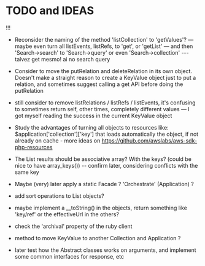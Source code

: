 # TODO and IDEAS

!!!
- Reconsider the naming of the method 'listCollection' to 'getValues'? — maybe even turn all listEvents, listRefs, to 'get', or 'getList' — and then 'Search->search' to 'Search->query' or even 'Search->collection'
--- talvez get mesmo! ai no search query

- Consider to move the putRelation and deleteRelation in its own object. Doesn't make a straight reason to create a KeyValue object just to put a relation, and sometimes suggest calling a get API before doing the putRelation

- still consider to remove listRelations / listRefs / listEvents, it's confusing to sometimes return self, other times, completely different values — I got myself reading the success in the current KeyValue object



- Study the advantages of turning all objects to resources like: $application['collection']['key'] that loads automatically the object, if not already on cache  - more ideas on https://github.com/awslabs/aws-sdk-php-resources


- The List results should be associative array? With the keys? (could be nice to have array_keys()) -- confirm later, considering conflicts with the same key

- Maybe (very) later apply a static Facade ? 'Orchestrate' (Application) ?

- add sort operations to List objects?

- maybe implement a __toString() in the objects, return something like 'key/ref' or the effectiveUrl in the others?

- check the 'archival' property of the ruby client

- method to move KeyValue to another Collection and Application ?

- later test how the Abstract classes works on arguments, and implement some common interfaces for response, etc

